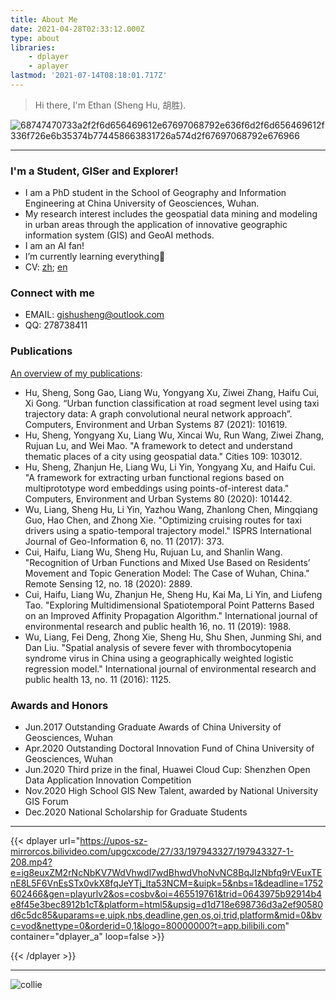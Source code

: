 ```yaml
---
title: About Me
date: 2021-04-28T02:33:12.000Z
type: about
libraries:
    - dplayer
    - aplayer
lastmod: '2021-07-14T08:18:01.717Z'
---
```


> Hi there, I'm Ethan (Sheng Hu, 胡胜).

![68747470733a2f2f6d656469612e67697068792e636f6d2f6d656469612f336f726e6b35374b774458663831726a574d2f67697068792e676966](https://cdn.jsdelivr.net/gh/xunhs/image_host@master/PicX/68747470733a2f2f6d656469612e67697068792e636f6d2f6d656469612f336f726e6b35374b774458663831726a574d2f67697068792e676966.6g0wwy3z111c.gif)



------------


### I'm a Student, GISer and Explorer!
- I am a PhD student in the School of Geography and Information Engineering at China University of Geosciences, Wuhan. 
- My research interest includes the geospatial data mining and modeling in urban areas through the application of innovative geographic information system (GIS) and GeoAI methods.
- I am an AI fan!
- I’m currently learning everything🤔 
- CV: [zh](https://cdn.jsdelivr.net/gh/xunhs-hosts/media@master/%E7%AE%80%E5%8E%86-%E4%B8%AD%E6%96%87-%E8%83%A1%E8%83%9C-912a7f-Ag.pdf); [en](https://cdn.jsdelivr.net/gh/xunhs-hosts/media@master/RESUME-Hu%20Sheng-cb5c36-Ag.pdf)

### Connect with me
- EMAIL: gishusheng@outlook.com
- QQ: 278738411


### Publications
[An overview of my publications](/publication/):
- Hu, Sheng, Song Gao, Liang Wu, Yongyang Xu, Ziwei Zhang, Haifu Cui, Xi Gong. “Urban function classification at road segment level using taxi trajectory data: A graph convolutional neural network approach”. Computers, Environment and Urban Systems 87 (2021): 101619.
- Hu, Sheng, Yongyang Xu, Liang Wu, Xincai Wu, Run Wang, Ziwei Zhang, Rujuan Lu, and Wei Mao. "A framework to detect and understand thematic places of a city using geospatial data." Cities 109: 103012.
-  Hu, Sheng, Zhanjun He, Liang Wu, Li Yin, Yongyang Xu, and Haifu Cui. "A framework for extracting urban functional regions based on multiprototype word embeddings using points-of-interest data." Computers, Environment and Urban Systems 80 (2020): 101442.
-  Wu, Liang, Sheng Hu, Li Yin, Yazhou Wang, Zhanlong Chen, Mingqiang Guo, Hao Chen, and Zhong Xie. "Optimizing cruising routes for taxi drivers using a spatio-temporal trajectory model." ISPRS International Journal of Geo-Information 6, no. 11 (2017): 373.
-  Cui, Haifu, Liang Wu, Sheng Hu, Rujuan Lu, and Shanlin Wang. "Recognition of Urban Functions and Mixed Use Based on Residents’ Movement and Topic Generation Model: The Case of Wuhan, China." Remote Sensing 12, no. 18 (2020): 2889.
-  Cui, Haifu, Liang Wu, Zhanjun He, Sheng Hu, Kai Ma, Li Yin, and Liufeng Tao. "Exploring Multidimensional Spatiotemporal Point Patterns Based on an Improved Affinity Propagation Algorithm." International journal of environmental research and public health 16, no. 11 (2019): 1988.
-  Wu, Liang, Fei Deng, Zhong Xie, Sheng Hu, Shu Shen, Junming Shi, and Dan Liu. "Spatial analysis of severe fever with thrombocytopenia syndrome virus in China using a geographically weighted logistic regression model." International journal of environmental research and public health 13, no. 11 (2016): 1125.

### Awards and Honors
- Jun.2017 Outstanding Graduate Awards of China University of Geosciences, Wuhan
- Apr.2020 Outstanding Doctoral Innovation Fund of China University of Geosciences, Wuhan
- Jun.2020 Third prize in the final, Huawei Cloud Cup: Shenzhen Open Data Application Innovation Competition
- Nov.2020 High School GIS New Talent, awarded by National University GIS Forum 
- Dec.2020 National Scholarship for Graduate Students 

------------

{{< dplayer 
url="https://upos-sz-mirrorcos.bilivideo.com/upgcxcode/27/33/197943327/197943327-1-208.mp4?e=ig8euxZM2rNcNbKV7WdVhwdl7wdBhwdVhoNvNC8BqJIzNbfq9rVEuxTEnE8L5F6VnEsSTx0vkX8fqJeYTj_lta53NCM=&uipk=5&nbs=1&deadline=1752602466&gen=playurlv2&os=cosbv&oi=465519761&trid=0643975b92914b4e8f45e3bec8912b1cT&platform=html5&upsig=d1d718e698736d3a2ef90580d6c5dc85&uparams=e,uipk,nbs,deadline,gen,os,oi,trid,platform&mid=0&bvc=vod&nettype=0&orderid=0,1&logo=80000000?t=app.bilibili.com" 
container="dplayer_a" 
loop=false >}}
    <div id="dplayer_a"></div>
{{< /dplayer >}}

------------


![collie](https://cdn.jsdelivr.net/gh/xunhs/image_host@master/PicX/20210513152718.png)
